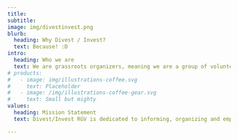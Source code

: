 ```yaml
---
title: 
subtitle: 
image: img/divestinvest.png
blurb:
  heading: Why Divest / Invest?
  text: Because! :D
intro:
  heading: Who we are
  text: We are grassroots organizers, meaning we are a group of volunteers dedicated to bringing positive change in our community. We are a group of people who understand the importance of moving away from the false notion that law enforcement is here to protect and serve. We value investing in each other and our mutual safety and see the need to divest from any and all law enforcement entities and all forms of incarceration.
# products:
#   - image: img/illustrations-coffee.svg
#     text: Placeholder
#   - image: /img/illustrations-coffee-gear.svg
#     text: Small but mighty
values:
  heading: Mission Statement
  text: Divest/Invest RGV is dedicated to informing, organizing and empowering our community in the struggle to diverge from systems rooted in anti-blackness, oppression and violence. We recognize all systems created during colonization are designed to uphold white supremacy, and that we must lay a foundation for alternatives to issues such as policing and mass incarceration, with marginalized peoples at the center of our vision. Through research, education, conversations with our neighbors, and community-centered solutions we can divest from punitive justice and invest in an environment where everyone's needs are met and we all feel safe.

---
```

